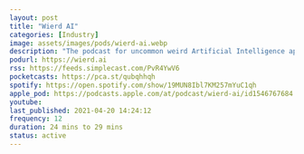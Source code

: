 ```yaml
---
layout: post
title: "Wierd AI"
categories: [Industry]
image: assets/images/pods/wierd-ai.webp
description: "The podcast for uncommon weird Artificial Intelligence applications and news."
podurl: https://wierd.ai
rss: https://feeds.simplecast.com/PvR4YwV6
pocketcasts: https://pca.st/qubqhhqh
spotify: https://open.spotify.com/show/19MUN8Ibl7KM257mYuC1qh
apple_pod: https://podcasts.apple.com/at/podcast/wierd-ai/id1546767684
youtube:
last_published: 2021-04-20 14:24:12
frequency: 12
duration: 24 mins to 29 mins
status: active
---
```

